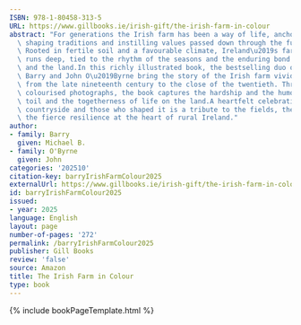 ```yaml
---
ISBN: 978-1-80458-313-5
URL: https://www.gillbooks.ie/irish-gift/the-irish-farm-in-colour
abstract: "For generations the Irish farm has been a way of life, anchoring communities,\
  \ shaping traditions and instilling values passed down through the furrows of time.\
  \ Rooted in fertile soil and a favourable climate, Ireland\u2019s farming heritage\
  \ runs deep, tied to the rhythm of the seasons and the enduring bond between farmers\
  \ and the land.In this richly illustrated book, the bestselling duo of Michael B.\
  \ Barry and John O\u2019Byrne bring the story of the Irish farm vividly to life,\
  \ from the late nineteenth century to the close of the twentieth. Through over 200\
  \ colourised photographs, the book captures the hardship and the humour, and the\
  \ toil and the togetherness of life on the land.A heartfelt celebration of the Irish\
  \ countryside and those who shaped it is a tribute to the fields, the families and\
  \ the fierce resilience at the heart of rural Ireland."
author:
- family: Barry
  given: Michael B.
- family: O'Byrne
  given: John
categories: '202510'
citation-key: barryIrishFarmColour2025
externalUrl: https://www.gillbooks.ie/irish-gift/the-irish-farm-in-colour
id: barryIrishFarmColour2025
issued:
- year: 2025
language: English
layout: page
number-of-pages: '272'
permalink: /barryIrishFarmColour2025
publisher: Gill Books
review: 'false'
source: Amazon
title: The Irish Farm in Colour
type: book
---
```

{% include bookPageTemplate.html %}